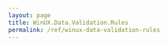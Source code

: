 ```yaml
---
layout: page
title: WinUX.Data.Validation.Rules
permalink: /ref/winux-data-validation-rules
---
```


